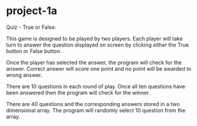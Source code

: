 # project-1a
Quiz - True or False:

This game is designed to be played by two players.
Each player will take turn to answer the question displayed on screen by
clicking either the True button or False button.

Once the player has selected the answer, the program will check for the answer.
Correct answer will score one point and no point will be awarded to wrong answer.

There are 10 questions in each round of play. Once all ten questions have been
answered then the program will check for the winner.

There are 40 questions and the corresponding answers stored in a two dimensional
array. The program will randomly select 10 question from the array.
